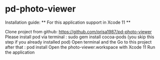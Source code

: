 # pd-photo-viewer
Installation guide:
** For this application support in Xcode 11 **

Clone project from github: https://github.com/prisa1987/pd-photo-viewer
Please install pod via terminal : sudo gem install cocoa-pods  (you skip this step if you already installed pod)
Open terminal and the Go to this project after that : pod install 
Open the photo-viewer.workspace with Xcode 11
Run the application
